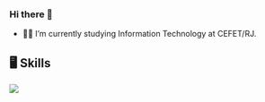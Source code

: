 ### Hi there 👋

- 👨‍💻 I’m currently studying Information Technology at CEFET/RJ.
    
## 🖥️ Skills

<p align="left">
  <a href="https://skillicons.dev">
    <img src="https://skillicons.dev/icons?i=html,css,javascript,php,react,git" />
  </a>
</p>
<!--
**ArthurRodrigues01/ArthurRodrigues01** is a ✨ _special_ ✨ repository because its `README.md` (this file) appears on your GitHub profile.

Here are some ideas to get you started:

- 🔭 I’m currently working on ...
- 🌱 I’m currently learning ...
- 👯 I’m looking to collaborate on ...
- 🤔 I’m looking for help with ...
- 💬 Ask me about ...
- 📫 How to reach me: ...
- 😄 Pronouns: ...
- ⚡ Fun fact: ...
-->
